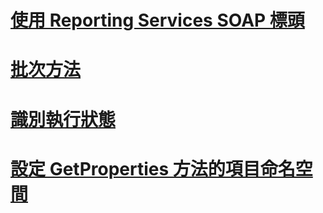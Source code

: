 # [使用 Reporting Services SOAP 標頭](using-reporting-services-soap-headers.md)

# [批次方法](batching-methods.md)
# [識別執行狀態](identifying-execution-state.md)
# [設定 GetProperties 方法的項目命名空間](setting-the-item-namespace-for-the-getproperties-method.md)
